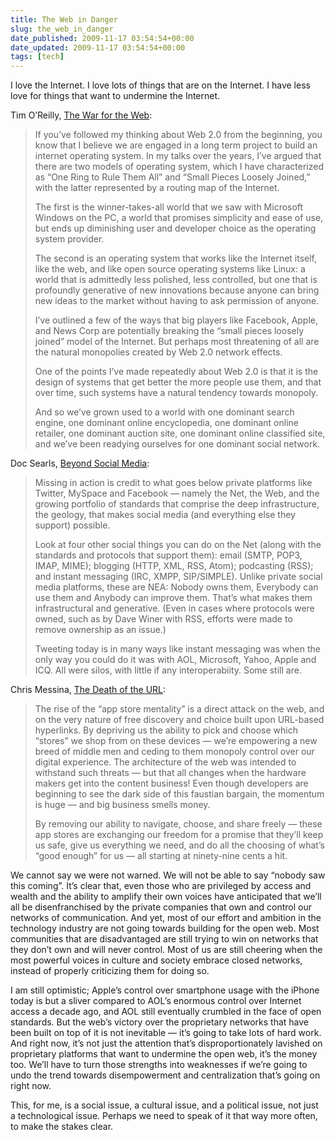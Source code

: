 ```yaml
---
title: The Web in Danger
slug: the_web_in_danger
date_published: 2009-11-17 03:54:54+00:00
date_updated: 2009-11-17 03:54:54+00:00
tags: [tech]
---
```

I love the Internet. I love lots of things that are on the Internet. I have less love for things that want to undermine the Internet.

Tim O’Reilly, [The War for the Web](http://radar.oreilly.com/2009/11/the-war-for-the-web.html):

> If you’ve followed my thinking about Web 2.0 from the beginning, you know that I believe we are engaged in a long term project to build an internet operating system. In my talks over the years, I’ve argued that there are two models of operating system, which I have characterized as “One Ring to Rule Them All” and “Small Pieces Loosely Joined,” with the latter represented by a routing map of the Internet.
> 
> The first is the winner-takes-all world that we saw with Microsoft Windows on the PC, a world that promises simplicity and ease of use, but ends up diminishing user and developer choice as the operating system provider.
> 
> The second is an operating system that works like the Internet itself, like the web, and like open source operating systems like Linux: a world that is admittedly less polished, less controlled, but one that is profoundly generative of new innovations because anyone can bring new ideas to the market without having to ask permission of anyone.
> 
> I’ve outlined a few of the ways that big players like Facebook, Apple, and News Corp are potentially breaking the “small pieces loosely joined” model of the Internet. But perhaps most threatening of all are the natural monopolies created by Web 2.0 network effects.
> 
> One of the points I’ve made repeatedly about Web 2.0 is that it is the design of systems that get better the more people use them, and that over time, such systems have a natural tendency towards monopoly.
> 
> And so we’ve grown used to a world with one dominant search engine, one dominant online encyclopedia, one dominant online retailer, one dominant auction site, one dominant online classified site, and we’ve been readying ourselves for one dominant social network.

Doc Searls, [Beyond Social Media](http://blogs.law.harvard.edu/doc/2009/11/11/beyond-social-media/):

> Missing in action is credit to what goes below private platforms like Twitter, MySpace and Facebook — namely the Net, the Web, and the growing portfolio of standards that comprise the deep infrastructure, the geology, that makes social media (and everything else they support) possible.
> 
> Look at four other social things you can do on the Net (along with the standards and protocols that support them): email (SMTP, POP3, IMAP, MIME); blogging (HTTP, XML, RSS, Atom); podcasting (RSS); and instant messaging (IRC, XMPP, SIP/SIMPLE). Unlike private social media platforms, these are NEA: Nobody owns them, Everybody can use them and Anybody can improve them. That’s what makes them infrastructural and generative. (Even in cases where protocols were owned, such as by Dave Winer with RSS, efforts were made to remove ownership as an issue.)
> 
> Tweeting today is in many ways like instant messaging was when the only way you could do it was with AOL, Microsoft, Yahoo, Apple and ICQ. All were silos, with little if any interoperabiity. Some still are.

Chris Messina, [The Death of the URL](http://factoryjoe.com/blog/2009/11/16/the-death-of-the-url/):

> The rise of the “app store mentality” is a direct attack on the web, and on the very nature of free discovery and choice built upon URL-based hyperlinks. By depriving us the ability to pick and choose which “stores” we shop from on these devices — we’re empowering a new breed of middle men and ceding to them monopoly control over our digital experience. The architecture of the web was intended to withstand such threats — but that all changes when the hardware makers get into the content business! Even though developers are beginning to see the dark side of this faustian bargain, the momentum is huge — and big business smells money.
> 
> By removing our ability to navigate, choose, and share freely — these app stores are exchanging our freedom for a promise that they’ll keep us safe, give us everything we need, and do all the choosing of what’s “good enough” for us — all starting at ninety-nine cents a hit.

We cannot say we were not warned. We will not be able to say “nobody saw this coming”. It’s clear that, even those who are privileged by access and wealth and the ability to amplify their own voices have anticipated that we’ll all be disenfranchised by the private companies that own and control our networks of communication. And yet, most of our effort and ambition in the technology industry are not going towards building for the open web. Most communities that are disadvantaged are still trying to win on networks that they don’t own and will never control. Most of us are still cheering when the most powerful voices in culture and society embrace closed networks, instead of properly criticizing them for doing so.

I am still optimistic; Apple’s control over smartphone usage with the iPhone today is but a sliver compared to AOL’s enormous control over Internet access a decade ago, and AOL still eventually crumbled in the face of open standards. But the web’s victory over the proprietary networks that have been built on top of it is not inevitable — it’s going to take lots of hard work. And right now, it’s not just the attention that’s disproportionately lavished on proprietary platforms that want to undermine the open web, it’s the money too. We’ll have to turn those strengths into weaknesses if we’re going to undo the trend towards disempowerment and centralization that’s going on right now.

This, for me, is a social issue, a cultural issue, and a political issue, not just a technological issue. Perhaps we need to speak of it that way more often, to make the stakes clear.

